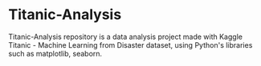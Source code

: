 # Titanic-Analysis
Titanic-Analysis repository is a data analysis project made with Kaggle Titanic - Machine Learning from Disaster dataset, using Python's libraries such as matplotlib,  seaborn.
